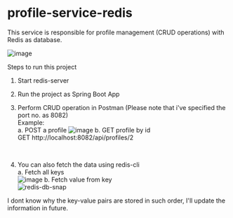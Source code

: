 # profile-service-redis

This service is responsible for profile management (CRUD operations) with Redis as database.<br/>

![image](https://user-images.githubusercontent.com/37982804/151365118-d119fee9-8c4e-43d2-afe9-74f6cc62b394.png)
<br/>

Steps to run this project<br/>
1. Start redis-server<br/>

2. Run the project as Spring Boot App<br/>

3. Perform CRUD operation in Postman (Please note that i've specified the port no. as 8082)<br/>
Example:<br/>
a. POST a profile
![image](https://user-images.githubusercontent.com/37982804/151351745-46ab4879-2d50-4762-af3c-dd403f0d6b09.png)
b. GET profile by id<br/>
GET http://localhost:8082/api/profiles/2
<br/>

4. You can also fetch the data using redis-cli<br/>
a. Fetch all keys<br/>
![image](https://user-images.githubusercontent.com/37982804/151352418-73842fae-b938-42c0-9eac-30291c5bbf04.png)
b. Fetch value from key<br/>
![redis-db-snap](https://user-images.githubusercontent.com/37982804/151365984-91b65801-8a3a-40db-8f31-3f3203356e4d.png)

I dont know why the key-value pairs are stored in such order, I'll update the information in future.

